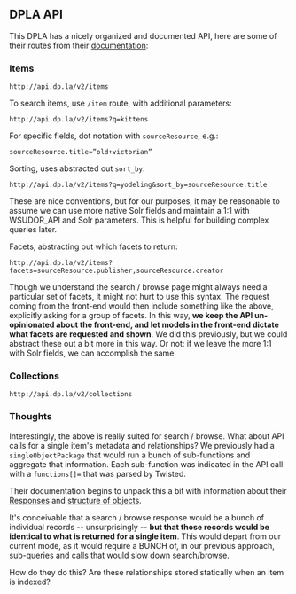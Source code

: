 ## DPLA API

This DPLA has a nicely organized and documented API, here are some of their routes from their [documentation](https://dp.la/info/developers/codex/requests/):

### Items

	http://api.dp.la/v2/items

To search items, use `/item` route, with additional parameters:

	http://api.dp.la/v2/items?q=kittens

For specific fields, dot notation with `sourceResource`, e.g.:

	sourceResource.title=”old+victorian”

Sorting, uses abstracted out `sort_by`:

	http://api.dp.la/v2/items?q=yodeling&sort_by=sourceResource.title

These are nice conventions, but for our purposes, it may be reasonable to assume we can use more native Solr fields and maintain a 1:1 with WSUDOR_API and Solr parameters.  This is helpful for building complex queries later.

Facets, abstracting out which facets to return:

	http://api.dp.la/v2/items?facets=sourceResource.publisher,sourceResource.creator

Though we understand the search / browse page might always need a particular set of facets, it might not hurt to use this syntax.  The request coming from the front-end would then include something like the above, explicitly asking for a group of facets.  In this way, **we keep the API un-opinionated about the front-end, and let models in the front-end dictate what facets are requested and shown**.  We did this previously, but we could abstract these out a bit more in this way.  Or not: if we leave the more 1:1 with Solr fields, we can accomplish the same.

### Collections

	http://api.dp.la/v2/collections

### Thoughts

Interestingly, the above is really suited for search / browse.  What about API calls for a single item's metadata and relationships?  We previously had a `singleObjectPackage` that would run a bunch of sub-functions and aggregate that information.  Each sub-function was indicated in the API call with a `functions[]=` that was parsed by Twisted.

Their documentation begins to unpack this a bit with information about their [Responses](https://dp.la/info/developers/codex/responses/) and [structure of objects](https://dp.la/info/developers/codex/responses/object-structure/).

It's conceivable that a search / browse response would be a bunch of individual records -- unsurprisingly -- **but that those records would be identical to what is returned for a single item**.  This would depart from our current mode, as it would require a BUNCH of, in our previous approach, sub-queries and calls that would slow down search/browse.  

How do they do this?  Are these relationships stored statically when an item is indexed?  

